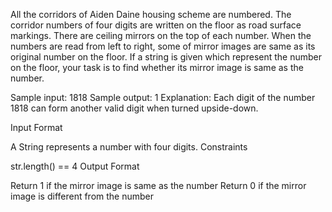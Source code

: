 All the corridors of Aiden Daine housing scheme are numbered. The corridor numbers of four digits are written on the floor as road surface markings. There are ceiling mirrors on the top of each number. When the numbers are read from left to right, some of mirror images are same as its original number on the floor. If a string is given which represent the number on the floor, your task is to find whether its mirror image is same as the number.

Sample input: 1818 Sample output: 1 Explanation: Each digit of the number 1818 can form another valid digit when turned upside-down.

Input Format

A String represents a number with four digits.
Constraints

str.length() == 4
Output Format

Return 1 if the mirror image is same as the number
Return 0 if the mirror image is different from the number
